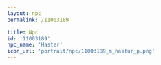 ```yaml
---
layout: npc
permalink: /11003189

title: Npc
id: '11003189'
npc_name: 'Haster'
icon_url: 'portrait/npc/11003189_m_hastur_p.png'
---
```

